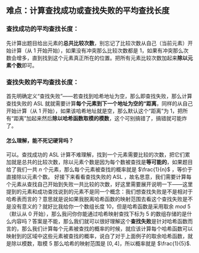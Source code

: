 ## 难点：**计算查找成功或查找失败的平均查找长度**
### 查找成功的平均查找长度：
先计算出题目给出元素的**总共比较次数**，别忘记了比较次数从自己（当前元素）开始计算（从 1 开始开始），如果没有冲突那么比较次数都是 1，如果有冲突那么次数会增多，直到找到这个元素真正所在的位置。把所有元素比较次数加起来**除以元素个数**即可。
### 查找失败的平均查找长度：
首先明确定义“查找失败”——若查找到哈希地址为空，那么即查找失败，那么计算查找失败的 ASL 就就需要计算**每个元素到下一个地址为空的“距离**，同样的从自己开始计算（从 1 开始），如果该哈希地址就是空，那么默认这个“距离”为 1，把所有“距离”加起来然后**除以哈希函数取模的模数**，这个可别搞错了，搞错就可能炸了。
#### 怎么理解，能不死记硬背吗？
可以。查找成功的 ASL 计算不难理解，找到一个元素需要比较的次数，把它们累加就是总共的比较次数，除以元素个数是因为每个数被查找是**等可能的**，如果题目给了我们一共 $n$ 个元素，那么每个元素被查找的概率就是 $\frac{1}{n}$ ，等价于直接除以元素个数。
好接下来看看查找失败的 ASL ，故名思意，我们需要计算每个元素从查找自己开始到失败一共比较的次数，好这里需要展开说明一下——这里提到的元素和成功查找说到的元素不是同一个概念：我们想查找失败是不是相对于哈希表而言的？意思就是说如果我脱离哈希函数的映射范围去看这个查找失败是不是没有意义的？就好比我给你一个数组长度 10，但是哈希函数是采用取余 $mod \ 5$（默认从 0 开始），那么我问你你能通过哈希映射查找下标为 5 的数组存储的是什么内容吗？答案是不能，那么我们就可以很好理解这个**查找失败**是针对哈希函数而言的，那么我们计算每个元素被查找的概率的时候，就应该计算每个哈希函数可以映射到的区域中这些元素被查找的概率，说白了对于上面例子的取余哈希函数，就是除以模数，取模 5 那么哈希的映射范围是 $[0,4]$，所以概率就是 $\frac{1}{5}$.